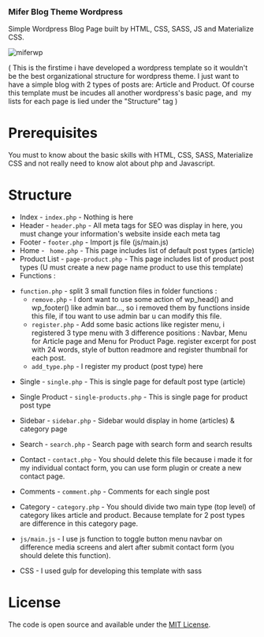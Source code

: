 ### Mifer Blog Theme Wordpress

Simple Wordpress Blog Page built by HTML, CSS, SASS, JS and Materialize CSS.

![miferwp](https://i.imgur.com/6pjtABK.jpg)

( This is the firstime i have developed a wordpress template so it wouldn't
 be the best organizational structure for wordpress theme.
 I just want to have a simple blog with 2 types of posts are: Article and Product.
 Of course this template must be incudes all another wordpress's basic page,
 and  my lists for each page is lied under the "Structure" tag )

# Prerequisites

You must to know about the basic skills with HTML, CSS, SASS, Materialize CSS
and not really need to know alot about php and Javascript.

# Structure

* Index - `index.php` - Nothing is here
* Header - `header.php` - All meta tags for SEO was display in here, you must change your information's website inside each meta tag
* Footer - `footer.php` - Import js file (js/main.js)
* Home - ` home.php` - This page includes list of default post types (article)
* Product List - `page-product.php` - This page includes list of product post types (U must create a new page name product to use this template)
* Functions :
- `function.php` - split 3 small function files in folder functions :
  + `remove.php` - I dont want to use some action of wp_head() and wp_footer() like admin bar...,
  so i removed them by functions inside this file, if tou want to use admin bar u can modify this file.
  + `register.php` - Add some basic actions like register menu, i registered 3 type menu with 3 difference positions : Navbar, Menu for Article page and Menu for Product Page.
  register excerpt for post with 24 words, style of button readmore and register thumbnail for each post.
  + `add_type.php` - I register my product (post type) here
* Single - `single.php` - This is single page for default post type (article)
* Single Product - `single-products.php` - This is single page for product post type
* Sidebar - `sidebar.php` - Sidebar would display in home (articles) & category page
* Search - `search.php` - Search page with search form and search results
* Contact - `contact.php` - You should delete this file because i made it for my individual contact form, you can use form plugin or create a new contact page.
* Comments - `comment.php` - Comments for each single post
* Category - `category.php` - You should divide two main type (top level) of category likes article and product. Because template for 2 post types are difference in this category page.

* `js/main.js` - I use js function to toggle button menu navbar on difference media screens and alert after submit contact form (you should delete this function).

* CSS - I used gulp for developing this template with sass

# License

The code is open source and available under the [MIT License](LICENSE.md).
